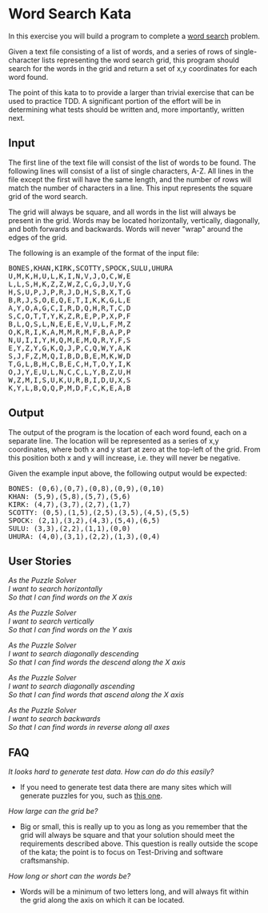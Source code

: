 Word Search Kata
================
In this exercise you will build a program to complete a [word search](https://en.wikipedia.org/wiki/Word_search) problem.

Given a text file consisting of a list of words, and a series of rows of single-character lists representing the word search grid, this program should search for the words in the grid and return a set of x,y coordinates for each word found.

The point of this kata to to provide a larger than trivial exercise that can be used to practice TDD. A significant portion of the effort will be in determining what tests should be written and, more importantly, written next.

## Input ##

The first line of the text file will consist of the list of words to be found.  The following lines will consist of a list of single characters, A-Z. All lines in the file except the first will have the same length, and the number of rows will match the number of characters in a line.  This input represents the square grid of the word search.

The grid will always be square, and all words in the list will always be present in the grid. Words may be located horizontally, vertically, diagonally, and both forwards and backwards.  Words will never "wrap" around the edges of the grid.

The following is an example of the format of the input file:

<pre>
BONES,KHAN,KIRK,SCOTTY,SPOCK,SULU,UHURA
U,M,K,H,U,L,K,I,N,V,J,O,C,W,E
L,L,S,H,K,Z,Z,W,Z,C,G,J,U,Y,G
H,S,U,P,J,P,R,J,D,H,S,B,X,T,G
B,R,J,S,O,E,Q,E,T,I,K,K,G,L,E
A,Y,O,A,G,C,I,R,D,Q,H,R,T,C,D
S,C,O,T,T,Y,K,Z,R,E,P,P,X,P,F
B,L,Q,S,L,N,E,E,E,V,U,L,F,M,Z
O,K,R,I,K,A,M,M,R,M,F,B,A,P,P
N,U,I,I,Y,H,Q,M,E,M,Q,R,Y,F,S
E,Y,Z,Y,G,K,Q,J,P,C,Q,W,Y,A,K
S,J,F,Z,M,Q,I,B,D,B,E,M,K,W,D
T,G,L,B,H,C,B,E,C,H,T,O,Y,I,K
O,J,Y,E,U,L,N,C,C,L,Y,B,Z,U,H
W,Z,M,I,S,U,K,U,R,B,I,D,U,X,S
K,Y,L,B,Q,Q,P,M,D,F,C,K,E,A,B
</pre>

## Output ##
The output of the program is the location of each word found, each on a separate line.  The location will be represented as a series of x,y coordinates, where both x and y start at zero at the top-left of the grid.  From this position both x and y will increase, i.e. they will never be negative.  

Given the example input above, the following output would be expected:

<pre>
BONES: (0,6),(0,7),(0,8),(0,9),(0,10)
KHAN: (5,9),(5,8),(5,7),(5,6)
KIRK: (4,7),(3,7),(2,7),(1,7)
SCOTTY: (0,5),(1,5),(2,5),(3,5),(4,5),(5,5)
SPOCK: (2,1),(3,2),(4,3),(5,4),(6,5)
SULU: (3,3),(2,2),(1,1),(0,0)
UHURA: (4,0),(3,1),(2,2),(1,3),(0,4)
</pre>

## User Stories ##
*As the Puzzle Solver*<br />
*I want to search horizontally*<br />
*So that I can find words on the X axis*<br />

*As the Puzzle Solver*<br />
*I want to search vertically*<br />
*So that I can find words on the Y axis*<br />

*As the Puzzle Solver*<br />
*I want to search diagonally descending*<br />
*So that I can find words the descend along the X axis*<br />

*As the Puzzle Solver*<br />
*I want to search diagonally ascending*<br />
*So that I can find words that ascend along the X axis*<br />

*As the Puzzle Solver*<br />
*I want to search backwards*<br />
*So that I can find words in reverse along all axes*<br />

## FAQ ##

*It looks hard to generate test data.  How can do do this easily?*<br />
* If you need to generate test data there are many sites which will generate puzzles for you, such as [this one](http://puzzlemaker.discoveryeducation.com/WordSearchSetupForm.asp?campaign=flyout_teachers_puzzle_wordcross).

*How large can the grid be?*<br />
* Big or small, this is really up to you as long as you remember that the grid will always be square and that your solution should meet the requirements described above. This question is really outside the scope of the kata; the point is to focus on Test-Driving and software craftsmanship.

*How long or short can the words be?*<br />
* Words will be a minimum of two letters long, and will always fit within the grid along the axis on which it can be located.